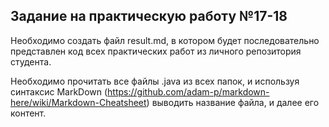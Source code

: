 ## Задание на практическую работу №17-18

Необходимо создать файл result.md, в котором будет последовательно представлен код всех практических работ из личного репозитория студента.

Необходимо прочитать все файлы .java из всех папок, и используя синтаксис MarkDown (https://github.com/adam-p/markdown-here/wiki/Markdown-Cheatsheet) выводить название файла, и далее его контент.